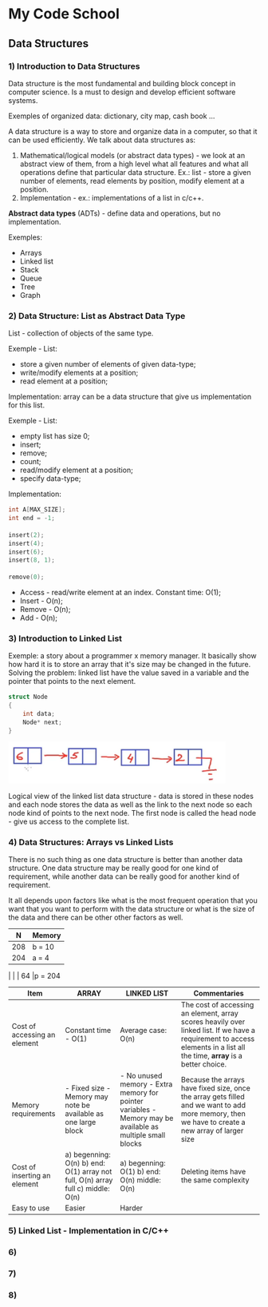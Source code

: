# My Code School

## Data Structures

### 1) Introduction to Data Structures

Data structure is the most fundamental and building block concept in computer science. Is a must to design and develop efficient software systems.

Exemples of organized data: dictionary, city map, cash book ...

A data structure is a way to store and organize data in a computer, so that it can be used efficiently. We talk about data structures as:

1) Mathematical/logical models (or abstract data types) - we look at an abstract view of them, from a high level what all features and what all operations define that particular data structure. Ex.: list - store a given number of elements, read elements by position, modify element at a position.
2) Implementation - ex.: implementations of a list in c/c++.

**Abstract data types** (ADTs) - define data and operations, but no implementation.

Exemples:

- Arrays
- Linked list
- Stack
- Queue
- Tree
- Graph

### 2) Data Structure: List as Abstract Data Type

List - collection of objects of the same type.

Exemple - List:

- store a given number of elements of given data-type;
- write/modify elements at a position;
- read element at a position;

Implementation: array can be a data structure that give us implementation for this list.

Exemple - List:

- empty list has size 0;
- insert;
- remove;
- count;
- read/modify element at a position;
- specify data-type;

Implementation:

```C
int A[MAX_SIZE];
int end = -1;

insert(2);
insert(4);
insert(6);
insert(8, 1);

remove(0);
```

- Access - read/write element at an index. Constant time: O(1);
- Insert - O(n);
- Remove - O(n);
- Add - O(n);

### 3) Introduction to Linked List

Exemple: a story about a programmer x memory manager. It basically show how hard it is to store an array that it's size may be changed in the future. Solving the problem: linked list have the value saved in a variable and the pointer that points to the next element.

```C
struct Node
{
    int data;
    Node* next;
}
```

![linked list](img/linked-list.png)

Logical view of the linked list data structure - data is stored in these nodes and each node stores the data as well as the link to the next node so each node kind of points to the next node. The first node is called the head node - give us access to the complete list.

### 4) Data Structures: Arrays vs Linked Lists

There is no such thing as one data structure is better than another data structure. One data structure may be really good for one kind of requirement, while another data can be really good for another kind of requirement.

It all depends upon factors like what is the most frequent operation that you want that you want to perform with the data structure or what is the size of the data and there can be other other factors as well.

N  | Memory
---|------
208|b = 10
204|a = 4
   |
   |
   |
64 |p = 204

Item | ARRAY | LINKED LIST | Commentaries
-----|-------|-------------|-------------
Cost of accessing an element | Constant time - O(1) | Average case: O(n) | The cost of accessing an element, array scores heavily over linked list. If we have a requirement to access elements in a list all the time, **array** is a better choice.
Memory requirements | - Fixed size - Memory may note be available as one large block| - No unused memory - Extra memory for pointer variables - Memory may be available as multiple small blocks | Because the arrays have fixed size, once the array gets filled and we want to add more memory, then we have to create a new array of larger size
Cost of inserting an element | a) begenning: O(n) b) end: O(1) array not full, O(n) array full c) middle: O(n) | a) begenning: O(1) b) end: O(n) middle: O(n) | Deleting items have the same complexity
Easy to use | Easier | Harder

### 5) Linked List - Implementation in C/C++



### 6)

### 7)

### 8)